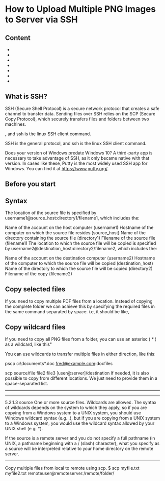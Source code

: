 # How to Upload Multiple PNG Images to Server via SSH

## Content

- 
-
-
-
-
-
-

## What is SSH?

SSH (Secure Shell Protocol) is a secure network protocol that creates a safe channel to transfer data. Sending files over SSH relies on the SCP (Secure Copy Protocol), which securely transfers files and folders between two machines.




, and ssh is the linux SSH client command.

SSH is the general protocol, and ssh is the linux SSH client command.



Does your version of Windows predate Windows 10? A third-party app is necessary to take advantage of SSH, as it only became native with that version. In cases like these, Putty is the most widely used SSH app for Windows. You can find it at https://www.putty.org/.

## Before you start




## Syntax

The location of the source file is specified by username1@source_host:directory1/filename1, which includes the:

Name of the account on the host computer (username1)
Hostname of the computer on which the source file resides (source_host)
Name of the directory containing the source file (directory1)
Filename of the source file (filename1)
The location to which the source file will be copied is specified by username2@destination_host:directory2/filename2, which includes the:

Name of the account on the destination computer (username2)
Hostname of the computer to which the source file will be copied (destination_host)
Name of the directory to which the source file will be copied (directory2)
Filename of the copy (filename2)

## Copy selected files

If you need to copy multiple PDF files from a location. Instead of copying the complete folder we can achieve this by specifying the required files in the same command separated by space. i.e, it should be like,



## Copy wildcard files

If you need to copy all PNG files from a folder, you can use an asterisc ( * ) as a wildcard, like this"


You can use wildcards to transfer multiple files in either direction, like this:

pscp c:\documents\*.doc fred@example.com:docfiles








scp source/file file2 file3 [user@server]/destination
If needed, it is also possible to copy from different locations. We just need to provide them in a space-separated list.

-------------


---------

5.2.1.3 source
One or more source files. Wildcards are allowed. The syntax of wildcards depends on the system to which they apply, so if you are copying from a Windows system to a UNIX system, you should use Windows wildcard syntax (e.g. *.*), but if you are copying from a UNIX system to a Windows system, you would use the wildcard syntax allowed by your UNIX shell (e.g. *).

If the source is a remote server and you do not specify a full pathname (in UNIX, a pathname beginning with a / (slash) character), what you specify as a source will be interpreted relative to your home directory on the remote server.

-----------

Copy multiple files from local to remote using scp.
$ scp myfile.txt myfile2.txt remoteuser@remoteserver:/remote/folder/

